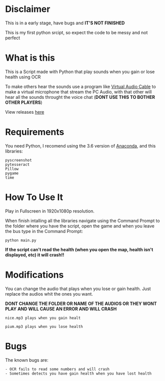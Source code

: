 # Disclaimer
This is in a early stage, have bugs and **IT'S NOT FINISHED**

This is my first python srcipt, so expect the code to be messy and not perfect
# What is this
This is a Script made with Python that play sounds when you gain or lose health using OCR

To make others hear the sounds use a program like [Virtual Audio Cable](https://www.vb-audio.com/Cable/) to make a virtual microphone that stream the PC Audio, with that other will hear all the sounds throught the voice chat (**DONT USE THIS TO BOTHER OTHER PLAYERS**)

View releases [here](https://github.com/RKaoZ/Fortnite-Health-Sounds/releases)
# Requirements
You need Python, I recomend using the 3.6 version of [Anaconda](https://www.anaconda.com/download/), and this libraries:
```
pyscreenshot
pytesseract
Pillow
pygame
time
```
# How To Use It
Play in Fullscreen in 1920x1080p resolution.

When finish intalling all the libraries navigate using the Command Prompt to the folder where you have the script, open the game and when you leave the bus type in the Command Prompt:
```
python main.py
```
**If the script can't read the health (when you open the map, health isn't displayed, etc) it will crash!!**
# Modifications
You can change the audio that plays when you lose or gain health. Just replace the audios whit the ones you want.

**DONT CHANGE THE FOLDER OR NAME OF THE AUDIOS OR THEY WONT PLAY AND WILL CAUSE AN ERROR AND WILL CRASH**
```
nice.mp3 plays when you gain healt

pium.mp3 plays when you lose health
```
# Bugs
The known bugs are:
```
- OCR fails to read some numbers and will crash
- Sometimes detects you have gain health when you have lost health
```
